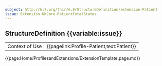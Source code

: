 ```yaml
---
subject: http://hl7.org/fhir/6.0/StructureDefinition/extension-Patient.fetalStatus
issue: Extension-UKCore-PatientFetalStatus
---
```

## StructureDefinition {{variable:issue}}

<div class="NewAddedItem">
<table id="addToTranspose">
<tr><td>Context of Use</td>
<td>{{pagelink:Profile-Patient,text:Patient}}</td>
</tr>
</div>
</table>


{{page:Home/ProfilesandExtensions/ExtensionTemplate.page.md}}
